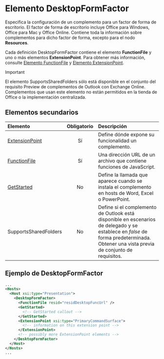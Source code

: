 # <a name="desktopformfactor-element"></a>Elemento DesktopFormFactor

Especifica la configuración de un complemento para un factor de forma de escritorio. El factor de forma de escritorio incluye Office para Windows, Office para Mac y Office Online. Contiene toda la información sobre complementos para dicho factor de forma, excepto para el nodo **Resources**.

Cada definición DesktopFormFactor contiene el elemento **FunctionFile** y uno o más elementos **ExtensionPoint**. Para obtener más información, consulte [Elemento FunctionFile](functionfile.md) y [Elemento ExtensionPoint](extensionpoint.md).

> [!IMPORTANT]
> El elemento SupportsSharedFolders sólo está disponible en el conjunto del requisito Preview de complementos de Outlook con Exchange Online.
> Complementos que usan este elemento no están permitidos en la tienda de Office o la implementación centralizada.

## <a name="child-elements"></a>Elementos secundarios

| Elemento                               | Obligatorio | Descripción  |
|:--------------------------------------|:--------:|:-------------|
| [ExtensionPoint](extensionpoint.md)   | Sí      | Define dónde expone su funcionalidad un complemento. |
| [FunctionFile](functionfile.md)       | Sí      | Una dirección URL de un archivo que contiene funciones de JavaScript.|
| [GetStarted](getstarted.md)           | No       | Define la llamada que aparece cuando se instala el complemento en hosts de Word, Excel o PowerPoint. |
| SupportsSharedFolders                 | No       | Define si el complemento de Outlook está disponible en escenarios de delegado y se establece en *false* de forma predeterminada. Obtener una vista previa de conjunto de requisitos.|

## <a name="desktopformfactor-example"></a>Ejemplo de DesktopFormFactor

```xml
...
<Hosts>
  <Host xsi:type="Presentation">
    <DesktopFormFactor>
      <FunctionFile resid="residDesktopFuncUrl" />
      <GetStarted>
        <!-- GetStarted callout -->
      </GetStarted>
      <ExtensionPoint xsi:type="PrimaryCommandSurface">
        <!-- information on this extension point -->
      </ExtensionPoint>
      <!-- possibly more ExtensionPoint elements -->
    </DesktopFormFactor>
  </Host>
</Hosts>
...
```

